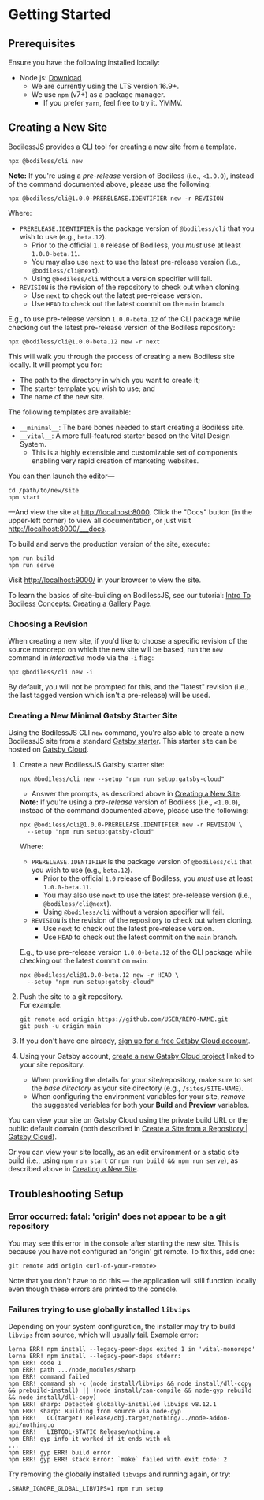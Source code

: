 # Getting Started

## Prerequisites

Ensure you have the following installed locally:

- Node.js: [Download](https://nodejs.org/en/download/ ':target=_blank')
  - We are currently using the LTS version 16.9+.
  - We use `npm` (v7+) as a package manager.
    - If you prefer `yarn`, feel free to try it. YMMV.

## Creating a New Site

BodilessJS provides a CLI tool for creating a new site from a template.

```shell-session
npx @bodiless/cli new
```

<!-- Inlining HTML to add multi-line info block with code blocks. -->
<div class="warn">
  <strong>Note:</strong> If you're using a <em>pre-release</em> version of Bodiless (i.e.,
  <code>&lt;1.0.0</code>), instead of the command documented above, please use the following:

  ```shell-session
  npx @bodiless/cli@1.0.0-PRERELEASE.IDENTIFIER new -r REVISION
  ```

  Where:

  - `PRERELEASE.IDENTIFIER` is the package version of `@bodiless/cli` that you wish to use (e.g.,
    `beta.12`).
    - Prior to the official `1.0` release of Bodiless, you _must_ use at least `1.0.0-beta.11`.
    - You may also use `next` to use the latest pre-release version (i.e., `@bodiless/cli@next`).
    - Using `@bodiless/cli` without a version specifier will fail.
  - `REVISION` is the revision of the repository to check out when cloning.
    - Use `next` to check out the latest pre-release version.
    - Use `HEAD` to check out the latest commit on the `main` branch.

  E.g., to use pre-release version `1.0.0-beta.12` of the CLI package while checking out the latest
  pre-release version of the Bodiless repository:

  ```shell-session
  npx @bodiless/cli@1.0.0-beta.12 new -r next
  ```

</div>

This will walk you through the process of creating a new Bodiless site locally. It will prompt you
for:

- The path to the directory in which you want to create it;
- The starter template you wish to use; and
- The name of the new site.

The following templates are available:

- `__minimal__`: The bare bones needed to start creating a Bodiless site.
- `__vital__`: A more full-featured starter based on the Vital Design System.
  - This is a highly extensible and customizable set of components enabling very rapid creation of
    marketing websites.

You can then launch the editor—

```shell-session
cd /path/to/new/site
npm start
```

—And view the site at [http://localhost:8000](http://localhost:8000 ':target=_blank'). Click the
"Docs" button (in the upper-left corner) to view all documentation, or just visit
[http://localhost:8000/___docs](http://localhost:8000/___docs ':target=_blank').

To build and serve the production version of the site, execute:

```shell-session
npm run build
npm run serve
```

Visit [http://localhost:9000/](http://localhost:9000/ ':target=_blank') in your browser to view the
site.

To learn the basics of site-building on BodilessJS, see our tutorial: [Intro To Bodiless Concepts:
Creating a Gallery Page](/Development/Guides/IntroToBodilessConcepts).

### Choosing a Revision

When creating a new site, if you'd like to choose a specific revision of the source monorepo on
which the new site will be based, run the `new` command in _interactive_ mode via the `-i` flag:

```shell-session
npx @bodiless/cli new -i
```

By default, you will not be prompted for this, and the "latest" revision (i.e., the last tagged
version which isn't a pre-release) will be used.

### Creating a New Minimal Gatsby Starter Site

Using the BodilessJS CLI `new` command, you're also able to create a new BodilessJS site from a
standard [Gatsby starter](https://www.gatsbyjs.com/docs/creating-a-starter/ ':target=_blank'). This
starter site can be hosted on [Gatsby
Cloud](https://support.gatsbyjs.com/hc/en-us/articles/360058874874-What-is-Gatsby-Cloud-
':target=_blank').

01. Create a new BodilessJS Gatsby starter site:
    ```shell-session
    npx @bodiless/cli new --setup "npm run setup:gatsby-cloud"
    ```
    - Answer the prompts, as described above in [Creating a New Site](#creating-a-new-site).
    <!-- Inlining HTML to add multi-line info block with code blocks. -->
    <div class="warn">
      <strong>Note:</strong> If you're using a <em>pre-release</em> version of Bodiless (i.e.,
      <code>&lt;1.0.0</code>), instead of the command documented above, please use the following:

      ```shell-session
      npx @bodiless/cli@1.0.0-PRERELEASE.IDENTIFIER new -r REVISION \
        --setup "npm run setup:gatsby-cloud"
      ```

      Where:

      - `PRERELEASE.IDENTIFIER` is the package version of `@bodiless/cli` that you wish to use
        (e.g., `beta.12`).
        - Prior to the official `1.0` release of Bodiless, you _must_ use at least `1.0.0-beta.11`.
        - You may also use `next` to use the latest pre-release version (i.e.,
          `@bodiless/cli@next`).
        - Using `@bodiless/cli` without a version specifier will fail.
      - `REVISION` is the revision of the repository to check out when cloning.
        - Use `next` to check out the latest pre-release version.
        - Use `HEAD` to check out the latest commit on the `main` branch.

      E.g., to use pre-release version `1.0.0-beta.12` of the CLI package while checking out the
      latest commit on `main`:

      ```shell-session
      npx @bodiless/cli@1.0.0-beta.12 new -r HEAD \
        --setup "npm run setup:gatsby-cloud"
      ```

    </div>
01. Push the site to a git repository.  
    For example:
    ```shell-session
    git remote add origin https://github.com/USER/REPO-NAME.git
    git push -u origin main
    ```
01. If you don't have one already, [sign up for a free Gatsby Cloud
    account](https://support.gatsbyjs.com/hc/en-us/articles/1500000666102-Signing-Up-for-a-New-Gatsby-Cloud-Account
    ':target=_blank').
01. Using your Gatsby account, [create a new Gatsby Cloud
    project](https://support.gatsbyjs.com/hc/en-us/articles/360059253654-Create-a-Site-from-a-Repository
    ':target=_blank') linked to your site repository.
    - When providing the details for your site/repository, make sure to set the _base directory_ as
      your site directory (e.g., `/sites/SITE-NAME`).
    - When configuring the environment variables for your site, _remove_ the suggested variables for
      both your **Build** and **Preview** variables.

You can view your site on Gatsby Cloud using the private build URL or the public default domain
(both described in [Create a Site from a Repository | Gatsby
Cloud](https://support.gatsbyjs.com/hc/en-us/articles/360059253654-Create-a-Site-from-a-Repository
':target=_blank')).

Or you can view your site locally, as an edit environment or a static site build (i.e., using `npm
run start` or `npm run build && npm run serve`), as described above in [Creating a New
Site](#creating-a-new-site).

## Troubleshooting Setup

### Error occurred: fatal: 'origin' does not appear to be a git repository

You may see this error in the console after starting the new site. This is because you have not
configured an 'origin' git remote. To fix this, add one:

```shell-session
git remote add origin <url-of-your-remote>
```

Note that you don't have to do this — the application will still function locally even though these
errors are printed to the console.

### Failures trying to use globally installed `libvips`

Depending on your system configuration, the installer may try to build `libvips` from source, which
will usually fail. Example error:

```shell-session
lerna ERR! npm install --legacy-peer-deps exited 1 in 'vital-monorepo'
lerna ERR! npm install --legacy-peer-deps stderr:
npm ERR! code 1
npm ERR! path .../node_modules/sharp
npm ERR! command failed
npm ERR! command sh -c (node install/libvips && node install/dll-copy && prebuild-install) || (node install/can-compile && node-gyp rebuild && node install/dll-copy)
npm ERR! sharp: Detected globally-installed libvips v8.12.1
npm ERR! sharp: Building from source via node-gyp
npm ERR!   CC(target) Release/obj.target/nothing/../node-addon-api/nothing.o
npm ERR!   LIBTOOL-STATIC Release/nothing.a
npm ERR! gyp info it worked if it ends with ok
...
npm ERR! gyp ERR! build error
npm ERR! gyp ERR! stack Error: `make` failed with exit code: 2
```

Try removing the globally installed `libvips` and running again, or try:

```shell
.SHARP_IGNORE_GLOBAL_LIBVIPS=1 npm run setup
```
